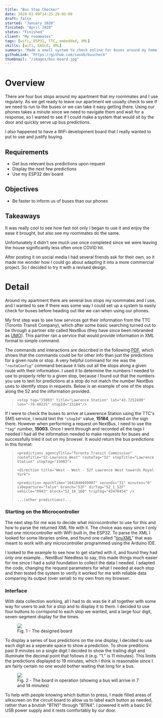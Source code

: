 ```yaml
---
title: "Bus Stop Checker"
date: 2020-01-09T14:25:29-05:00
draft: false
started: "January 2020"
finished: "April 2020"
status: "Finished"
client: "My roommates"
tags: [wifi, ESP32, TTC, embedded, XML]
skills: [wifi, EAGLE, XML]
summary: "Made a small system to check online for buses around my home at the press of a button."
githubLink: "https://github.com/savob/buscheck"
thumbnail: "/images/bus-board.jpg"
---
```


# Overview

There are four bus stops around my apartment that my roommates and I use regularly. As we get ready to leave our 
apartment we usually check to see if we need to run to the buses or we can take it easy getting there. Using 
our phones takes a minute since we need to navigate them and wait for a response, so I wanted to see if I could 
make a system that would sit by the door and quickly serve up bus predictions.

I *also* happened to have a WiFi development board that I really wanted to put to use and justify buying.

## Requirements

- Get bus relevant bus predictions upon request
- Display the next few predictions
- Use my ESP32 dev board

## Objectives

- Be faster to inform us of buses than our phones

## Takeaways

It was really cool to see how fast not only I began to use it and enjoy the ease it brought, but also see my 
roommates do the same. 

Unfortunately it didn't see much use once completed since we were leaving the house significantly less often 
once COVID hit.

After posting it on social media I had several friends ask for their own, so it made me wonder how I could 
go about adapting it into a more commercial project. So I decided to try it with a revised design.

# Detail

Around my apartment there are several bus stops my roommates and I use, and I wanted to see if there was 
some way I could set up a system to easily check for buses before heading out like we can when using our 
phones.

My first step was to see how services got their information from the TTC (Toronto Transit Company), which 
after some basic searching turned out to be through a partner site called NextBus (they have since been 
rebranded as [UMO](https://test.retro.umoiq.com/?a=ttc)). This partner ran a service that would provide 
information in XML format to simple command. 

The commands and interactions are described in the following [PDF](https://retro.umoiq.com/xmlFeedDocs/NextBusXMLFeed.pdf), 
which shows that the commands could be for other info than just the predictions for a given route or stop. 
A very helpful command for me was the `"routeConfig"` command because it lists out all the stops along a 
given route with their information. I used it to determine the numbers I needed to use to properly refer 
to a given stop, because I found out that the numbers you use to text for predictions at a stop do not 
match the number NextBus uses to identify stops in requests. Below is an example of one of the stops 
along the 52 and the information provided.

> `<stop tag="15003" title="Lawrence Station" lat="43.7252499" lon="-79.40225" stopId="15184"/>`

If I were to check the buses to arrive at Lawerence Station using the TTC's SMS service, I would text the 
`"stopId"` value, **15184**, printed on the sign there. However when performing a request on NextBus, I need 
to use the `"tag"` number, **15003**. Once I went through and recorded all the tags I needed I had all the 
information needed to make requests for buses and successfully tried it out on my browser. It would return 
the bus predictions in this format:

> `<predictions agencyTitle="Toronto Transit Commission" routeTitle="52-Lawrence West" routeTag="52" stopTitle="Lawrence Station" stopTag="15003">`
>
>  `<direction title="West - West - 52f Lawrence West towards Royal York">`
>
>  `<prediction epochTime="1641840499907" seconds="31" minutes="0" isDeparture="false" branch="52F" dirTag="52_1_52F" vehicle="8943" block="52_16_160" tripTag="43470454" />`
>
> `...(other predictions)...`

### Starting on the Microcontroller

The next step for me was to decide what microcontroller to use for this and how to parse the returned XML 
file with it. The choice was easy since I only had one microcontroller with WiFi built in, the ESP32. 
To parse the XML I looked for some libraries online, and found one called "[tinyXML](https://github.com/adafruit/TinyXML)" 
that was meant to work with any microcontroller programmed using the Arduino IDE.

I looked to the example to see how to get started with it, and found they had *only one* example... NextBus! 
Needless to say, this made things much easier for me since I had a solid foundation to collect the data I 
needed. I adapted the code, changing the request parameters for what I needed at each stop and then tested 
the system to verify it worked for me with reliable data comparing its output (over serial) to my own from 
my browser. 

### Interface

With data collection working, all I had to do was tie it all together with some way for users to ask for 
a stop and to display it to them. I decided to use four buttons to corrispond to each stop we wanted, and 
a large four digit, seven-segment display for the times.

<figure>
<img src="/images/bus-board.jpg">
<figcaption>Fig. 1 - The designed board</figcaption>
</figure>

To display a series of bus predictions on the one display, I decided to use each digit as a seperate 
space to show a prediction. To show preditions past 9 minutes on a single digit I decided to show the 
trailing digit and illuminate the decimal point that follows it (e.g. "1." is 11 minutes). This limits 
the predictions displayed to 19 minutes, which I think is reasonable since I am fairly certain no one 
would bother waiting that long for a bus.

<figure>
<img src="/images/bus-operating.png">
<figcaption>Fig. 2 - The board in operation (showing a bus will arrive in 7 and 14 minutes)</figcaption>
</figure>

To help with people knowing which button to press, I made filled areas of silkscreen on the circuit 
board to allow us to label each button as needed, rather than a brutish "BTN1" through "BTN4". I 
powered it with a basic 5V USB power supply and it rests comfortably by our door.



